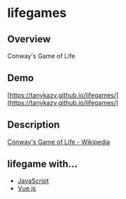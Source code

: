 # lifegames

## Overview

Conway's Game of Life

## Demo

[https://tanykazy.github.io/lifegames/](https://tanykazy.github.io/lifegames/)

## Description

[Conway's Game of Life - Wikipedia](https://en.wikipedia.org/wiki/Conway%27s_Game_of_Life)

## lifegame with...
- [JavaScript](./JavaScript/)
- [Vue.js](./Vue.js/)


